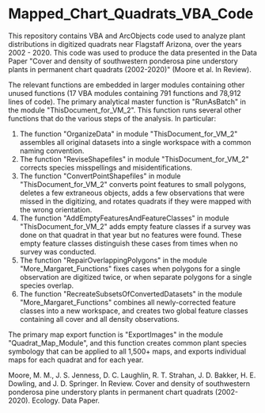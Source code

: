 # Mapped_Chart_Quadrats_VBA_Code
This repository contains VBA and ArcObjects code used to analyze plant distributions in digitized quadrats near Flagstaff Arizona, over the years 2002 - 2020.
This code was used to produce the data presented in the Data Paper "Cover and density of southwestern ponderosa pine understory plants in permanent chart quadrats (2002-2020)" (Moore et al. In Review).

The relevant functions are embedded in larger modules containing other unused functions (17 VBA modules containing 791 functions and 78,912 lines of code).  The primary analytical master function is "RunAsBatch" in the module "ThisDocument_for_VM_2".  This function runs several other functions that do the various steps of the analysis. In particular:
  1) The function "OrganizeData" in module "ThisDocument_for_VM_2" assembles all original datasets into a single workspace with a common naming convention.
  2) The function "ReviseShapefiles" in module "ThisDocument_for_VM_2" corrects species misspellings and misidentifications.
  3) The function "ConvertPointShapefiles" in module "ThisDocument_for_VM_2" converts point features to small polygons, deletes a few extraneous objects, adds a few observations that were missed in the digitizing, and rotates quadrats if they were mapped with the wrong orientation.
  4) The function "AddEmptyFeaturesAndFeatureClasses" in module "ThisDocument_for_VM_2" adds empty feature classes if a survey was done on that quadrat in that year but no features were found.  These empty feature classes distinguish these cases from times when no survey was conducted.
  5) The function "RepairOverlappingPolygons" in the module "More_Margaret_Functions" fixes cases when polygons for a single observation are digitized twice, or when separate polygons for a single species overlap.
  6) The function "RecreateSubsetsOfConvertedDatasets" in the module "More_Margaret_Functions" combines all newly-corrected feature classes into a new workspace, and creates two global feature classes containing all cover and all density observations.


The primary map export function is "ExportImages" in the module "Quadrat_Map_Module", and this function creates common plant species symbology that can be applied to all 1,500+ maps, and exports individual maps for each quadrat and for each year.

Moore, M. M., J. S. Jenness, D. C. Laughlin, R. T. Strahan, J. D. Bakker, H. E. Dowling, and J. D. Springer. In Review. Cover and density of southwestern ponderosa pine understory plants in permanent chart quadrats (2002-2020). Ecology. Data Paper.
